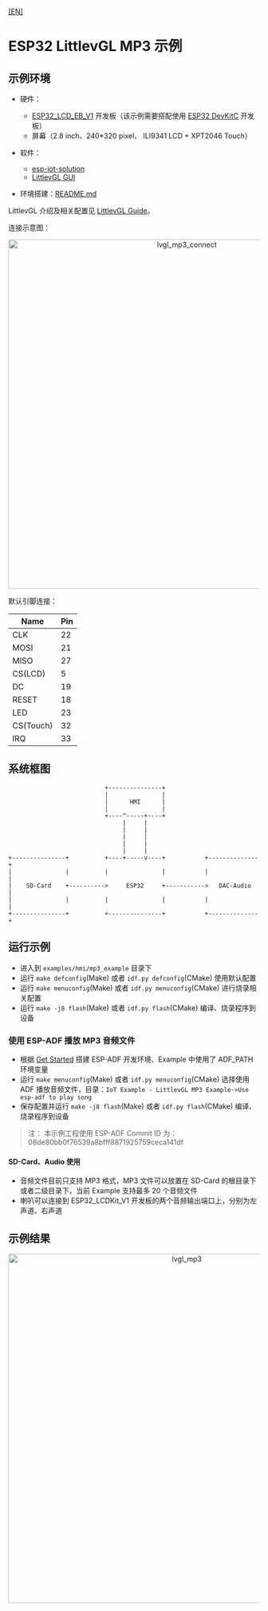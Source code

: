 [[EN]](./mp3_example_en.md)

# ESP32 LittlevGL MP3 示例

## 示例环境

- 硬件：
	* [ESP32\_LCD\_EB\_V1](../../../documents/evaluation_boards/ESP32_LCDKit_guide_cn.md) 开发板（该示例需要搭配使用 [ESP32 DevKitC](https://docs.espressif.com/projects/esp-idf/en/stable/hw-reference/modules-and-boards.html#esp32-devkitc-v4) 开发板）
	* 屏幕（2.8 inch、240*320 pixel、 ILI9341 LCD + XPT2046 Touch）
- 软件：
	* [esp-iot-solution](https://github.com/espressif/esp-iot-solution)
	* [LittlevGL GUI](https://littlevgl.com/)

- 环境搭建：[README.md](../../../README.md#preparation)

LittlevGL 介绍及相关配置见 [LittlevGL Guide](../../../documents/hmi_solution/littlevgl/littlevgl_guide_cn.md)。

连接示意图：

<div align="center"><img src="../../../documents/_static/hmi_solution/littlevgl/lvgl_mp3_connect.jpg" width = "700" alt="lvgl_mp3_connect" align=center /></div>  

默认引脚连接：

Name | Pin
-------- | -----
CLK | 22
MOSI | 21
MISO | 27
CS(LCD) | 5
DC | 19
RESET | 18
LED | 23
CS(Touch) | 32
IRQ | 33

## 系统框图
                               +---------------+
                               |               |
                               |      HMI      |
                               |               |
                               +----^-----+----+
                                    |     |
                                    |     |
                                    |     |
                                    |     |
                                    |     |
    +---------------+          +----+-----v----+           +--------------+
    |               |          |               |           |              |
    |    SD-Card    +---------->     ESP32     +----------->   DAC-Audio  |
    |               |          |               |           |              |
    +---------------+          +---------------+           +--------------+


## 运行示例

- 进入到 `examples/hmi/mp3_example` 目录下
- 运行 `make defconfig`(Make) 或者 `idf.py defconfig`(CMake) 使用默认配置
- 运行 `make menuconfig`(Make) 或者 `idf.py menuconfig`(CMake) 进行烧录相关配置
- 运行 `make -j8 flash`(Make) 或者 `idf.py flash`(CMake) 编译、烧录程序到设备

### 使用 ESP-ADF 播放 MP3 音频文件

- 根据 [Get Started](https://docs.espressif.com/projects/esp-adf/en/latest/get-started/index.html) 搭建 ESP-ADF 开发环境、Example 中使用了 ADF_PATH 环境变量
- 运行 `make menuconfig`(Make) 或者 `idf.py menuconfig`(CMake) 选择使用 ADF 播放音频文件，目录：`IoT Example - LittlevGL MP3 Example->Use esp-adf to play song`
- 保存配置并运行 `make -j8 flash`(Make) 或者 `idf.py flash`(CMake) 编译、烧录程序到设备

>注： 本示例工程使用 ESP-ADF Commit ID 为：08de80bb0f76539a8bfff8871925759ceca141df

#### SD-Card、Audio 使用

- 音频文件目前只支持 MP3 格式，MP3 文件可以放置在 SD-Card 的根目录下或者二级目录下，当前 Example 支持最多 20 个音频文件
- 喇叭可以连接到 ESP32_LCDKit_V1 开发板的两个音频输出端口上，分别为左声道、右声道

## 示例结果

<div align="center"><img src="../../../documents/_static/hmi_solution/littlevgl/lvgl_mp3.jpg" width = "700" alt="lvgl_mp3" align=center /></div>  